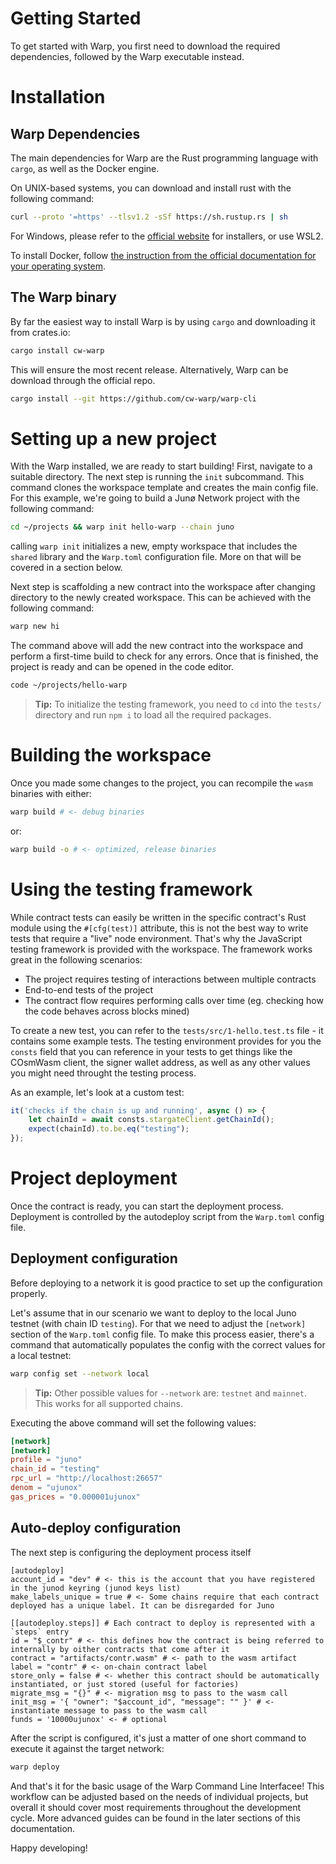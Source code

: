 # Getting Started

To get started with Warp, you first need to download the required dependencies, followed by the Warp executable instead.

# Installation

## Warp Dependencies

The main dependencies for Warp are the Rust programming language with `cargo`, as well as the Docker engine.

On UNIX-based systems, you can download and install rust with the following command:

```sh
curl --proto '=https' --tlsv1.2 -sSf https://sh.rustup.rs | sh
```

For Windows, please refer to the [official website](https://rustup.rs/) for installers, or use WSL2.

To install Docker, follow [the instruction from the official documentation for your operating system](https://docs.docker.com/engine/install/).


## The Warp binary

By far the easiest way to install Warp is by using `cargo` and downloading it from crates.io:

```sh
cargo install cw-warp
```

This will ensure the most recent release. Alternatively, Warp can be download through the official repo.

```sh
cargo install --git https://github.com/cw-warp/warp-cli
```

# Setting up a new project

With the Warp installed, we are ready to start building! First, navigate to a suitable directory. The next step is running the `init` subcommand. This command clones the workspace template and creates the main config file. For this example, we're going to build a Junø Network project with the following command:

```sh
cd ~/projects && warp init hello-warp --chain juno
```

calling `warp init` initializes a new, empty workspace that includes the `shared` library and the `Warp.toml` configuration file. More on that will be covered in a section below.

Next step is scaffolding a new contract into the workspace after changing directory to the newly created workspace. This can be achieved with the following command:

```sh
warp new hi
```

The command above will add the new contract into the workspace and perform a first-time build to check for any errors. Once that is finished, the project is ready and can be opened in the code editor.

```sh
code ~/projects/hello-warp
```

> **Tip:** To initialize the testing framework, you need to `cd` into the `tests/` directory and run `npm i` to load all the required packages.

# Building the workspace

Once you made some changes to the project, you can recompile the `wasm` binaries with either:

```sh
warp build # <- debug binaries
```
or:
```sh
warp build -o # <- optimized, release binaries
```

# Using the testing framework

While contract tests can easily be written in the specific contract's Rust module using the `#[cfg(test)]` attribute, this is not the best way to write tests that require a "live" node environment. That's why the JavaScript testing framework is provided with the workspace. The framework works great in the following scenarios:

- The project requires testing of interactions between multiple contracts
- End-to-end tests of the project
- The contract flow requires performing calls over time (eg. checking how the code behaves across blocks mined)

To create a new test, you can refer to the `tests/src/1-hello.test.ts` file - it contains some example tests. The testing environment provides for you the `consts` field that you can reference in your tests to get things like the COsmWasm client, the signer wallet address, as well as any other values you might need throught the testing process.

As an example, let's look at a custom test:

```ts
it('checks if the chain is up and running', async () => {
    let chainId = await consts.stargateClient.getChainId();
    expect(chainId).to.be.eq("testing");
});
```

# Project deployment

Once the contract is ready, you can start the deployment process. Deployment is controlled by the autodeploy script from the `Warp.toml` config file.

## Deployment configuration

Before deploying to a network it is good practice to set up the configuration properly.

Let's assume that in our scenario we want to deploy to the local Juno testnet (with chain ID `testing`). For that we need to adjust the `[network]` section of the `Warp.toml` config file. To make this process easier, there's a command that automatically populates the config with the correct values for a local testnet:

```sh
warp config set --network local
```

> **Tip:** Other possible values for `--network` are: `testnet` and `mainnet`. This works for all supported chains.

Executing the above command will set the following values:

```toml
[network]
[network]
profile = "juno"
chain_id = "testing"
rpc_url = "http://localhost:26657"
denom = "ujunox"
gas_prices = "0.000001ujunox"
```

## Auto-deploy configuration

The next step is configuring the deployment process itself

```toml;
[autodeploy]
account_id = "dev" # <- this is the account that you have registered in the junod keyring (junod keys list)
make_labels_unique = true # <- Some chains require that each contract deployed has a unique label. It can be disregarded for Juno

[[autodeploy.steps]] # Each contract to deploy is represented with a `steps` entry
id = "$_contr" # <- this defines how the contract is being referred to internally by oither contracts that come after it
contract = "artifacts/contr.wasm" # <- path to the wasm artifact
label = "contr" # <- on-chain contract label
store_only = false # <- whether this contract should be automatically instantiated, or just stored (useful for factories)
migrate_msg = "{}" # <- migration msg to pass to the wasm call
init_msg = '{ "owner": "$account_id", "message": "" }' # <- instantiate message to pass to the wasm call
funds = '10000ujunox' <- # optional
```

After the script is configured, it's just a matter of one short command to execute it against the target network:

```sh
warp deploy
```

And that's it for the basic usage of the Warp Command Line Interfacee! This workflow can be adjusted based on the needs of individual projects, but overall it should cover most requirements throughout the development cycle. More advanced guides can be found in the later sections of this documentation.

Happy developing!
